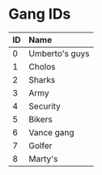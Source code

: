 # Gang IDs

| ID | Name |
| :--- | :--- |
| 0 | Umberto's guys |
| 1 | Cholos |
| 2 | Sharks |
| 3 | Army |
| 4 | Security |
| 5 | Bikers |
| 6 | Vance gang |
| 7 | Golfer |
| 8 | Marty's |



